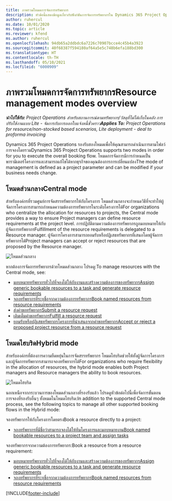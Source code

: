 ```yaml
---
title: ภาพรวมโหมดการจัดการทรัพยากร
description: หัวข้อนี้แสดงข้อมูลเกี่ยวกับฟังก์ชันการจัดการทรัพยากรใน Dynamics 365 Project Operations
author: ruhercul
ms.date: 10/01/2020
ms.topic: article
ms.reviewer: kfend
ms.author: ruhercul
ms.openlocfilehash: 94db65a2ddbdc6a7226c70907bcce4c45b4a3923
ms.sourcegitcommit: 40f68387f594180af64a5e5c748b6efa188bd300
ms.translationtype: HT
ms.contentlocale: th-TH
ms.lasthandoff: 05/10/2021
ms.locfileid: "6000909"
---
```

# <a name="resource-management-modes-overview"></a><span data-ttu-id="44e02-103">ภาพรวมโหมดการจัดการทรัพยากร</span><span class="sxs-lookup"><span data-stu-id="44e02-103">Resource management modes overview</span></span>

<span data-ttu-id="44e02-104">_**นำไปใช้กับ:** Project Operations สำหรับสถานการณ์ตามทรัพยากร/วัสดุที่ไม่ได้เก็บในคลัง การปรับใช้งานแบบ Lite - จัดการกับการออกใบแจ้งหนี้ชั่วคราว_</span><span class="sxs-lookup"><span data-stu-id="44e02-104">_**Applies To:** Project Operations for resource/non-stocked based scenarios, Lite deployment - deal to proforma invoicing_</span></span>


<span data-ttu-id="44e02-105">Dynamics 365 Project Operations รองรับสองโหมดเพื่อให้คุณสามารถดำเนินการตามโฟลว์การจองโดยรวม</span><span class="sxs-lookup"><span data-stu-id="44e02-105">Dynamics 365 Project Operations supports two modes in order for you to execute the overall booking flow.</span></span> <span data-ttu-id="44e02-106">โหมดการจัดการมีการกำหนดเป็นพารามิเตอร์โครงการและสามารถแก้ไขได้หากธุรกิจของคุณต้องการการเปลี่ยนแปลง</span><span class="sxs-lookup"><span data-stu-id="44e02-106">The mode of management is defined as a project parameter and can be modified if your business needs change.</span></span>    

## <a name="central-mode"></a><span data-ttu-id="44e02-107">โหมดส่วนกลาง</span><span class="sxs-lookup"><span data-stu-id="44e02-107">Central mode</span></span>
<span data-ttu-id="44e02-108">สำหรับองค์กรที่รวมศูนย์การจัดสรรทรัพยากรให้กับโครงการ โหมดส่วนกลางจะกำหนดวิธีที่จะทำให้ผู้จัดการโครงการสามารถกำหนดความต้องการทรัพยากรในระดับโครงการได้</span><span class="sxs-lookup"><span data-stu-id="44e02-108">For organizations who centralize the allocation for resources to projects, the Central mode provides a way to ensure Project managers can define resource requirements at the project level.</span></span> <span data-ttu-id="44e02-109">การปฏิบัติตามความต้องการทรัพยากรถูกมอบหมายให้กับผู้จัดการทรัพยากร</span><span class="sxs-lookup"><span data-stu-id="44e02-109">Fulfillment of the resource requirements is delegated to a Resource manager.</span></span> <span data-ttu-id="44e02-110">ผู้จัดการโครงการสามารถยอมรับหรือปฏิเสธทรัพยากรที่เสนอโดยผู้จัดการทรัพยากรได้</span><span class="sxs-lookup"><span data-stu-id="44e02-110">Project managers can accept or reject resources that are proposed by the Resource manager.</span></span>

![โหมดส่วนกลาง](./media/resource-management-central.png)

<span data-ttu-id="44e02-112">หากต้องการจัดการทรัพยากรด้วยโหมดส่วนกลาง โปรดดู:</span><span class="sxs-lookup"><span data-stu-id="44e02-112">To manage resources with the Central mode, see:</span></span>

- [<span data-ttu-id="44e02-113">มอบหมายทรัพยากรทั่วไปที่จองได้ให้กับงานและสร้างความต้องการของทรัพยากร</span><span class="sxs-lookup"><span data-stu-id="44e02-113">Assign generic bookable resources to a task and generate resource requirements</span></span>](/dynamics365/project-service/assign-generic-bookable-resource)
- [<span data-ttu-id="44e02-114">จองทรัพยากรที่ระบุชื่อจากความต้องการทรัพยากร</span><span class="sxs-lookup"><span data-stu-id="44e02-114">Book named resources from resource requirements</span></span>](/dynamics365/project-service/book-named-resource)
- [<span data-ttu-id="44e02-115">ส่งคำขอทรัพยากร</span><span class="sxs-lookup"><span data-stu-id="44e02-115">Submit a resource request</span></span>](/dynamics365/project-service/submit-resource-request)
- [<span data-ttu-id="44e02-116">เติมเต็มคำขอทรัพยากร</span><span class="sxs-lookup"><span data-stu-id="44e02-116">Fulfill a resource request</span></span>](/dynamics365/project-service/resource-management-fulfill-requests)
- [<span data-ttu-id="44e02-117">ยอมรับหรือปฏิเสธทรัพยากรโครงการที่นำเสนอจากคำขอทรัพยากร</span><span class="sxs-lookup"><span data-stu-id="44e02-117">Accept or reject a proposed project resource from a resource request</span></span>](/dynamics365/project-service/accept-reject-proposed-resource)

## <a name="hybrid-mode"></a><span data-ttu-id="44e02-118">โหมดไฮบริด</span><span class="sxs-lookup"><span data-stu-id="44e02-118">Hybrid mode</span></span>
<span data-ttu-id="44e02-119">สำหรับองค์กรที่ต้องการความยืดหยุ่นในการจัดสรรทรัพยากร โหมดไฮบริดช่วยให้ทั้งผู้จัดการโครงการและผู้จัดการทรัพยากรสามารถจองทรัพยากรได้</span><span class="sxs-lookup"><span data-stu-id="44e02-119">For organizations who require flexibility in the allocation of resources, the hybrid mode enables both Project managers and Resource managers the ability to book resources.</span></span>

![โหมดไฮบริด](./media/resource-management-hybrid.png)

<span data-ttu-id="44e02-121">นอกเหนือจากกระบวนการของโหมดส่วนกลางที่รองรับแล้ว โปรดดูหัวข้อต่อไปนี้เพื่อจัดการขั้นตอนการจองที่รองรับอื่นๆ ทั้งหมดในโหมดไฮบริด:</span><span class="sxs-lookup"><span data-stu-id="44e02-121">In addition to the supported Central mode process, see the following topics to manage all other supported booking flows in the Hybrid mode:</span></span>

<span data-ttu-id="44e02-122">จองทรัพยากรให้กับโครงการโดยตรง</span><span class="sxs-lookup"><span data-stu-id="44e02-122">Book a resource directly to a project:</span></span>
- [<span data-ttu-id="44e02-123">จองทรัพยากรที่มีชื่อว่าสามารถจองได้ให้ทีมโครงการและมอบหมายงาน</span><span class="sxs-lookup"><span data-stu-id="44e02-123">Book named bookable resources to a project team and assign tasks</span></span>](/dynamics365/project-service/assign-named-bookable-resource)

<span data-ttu-id="44e02-124">จองทรัพยากรจากความต้องการทรัพยากร:</span><span class="sxs-lookup"><span data-stu-id="44e02-124">Book a resource from a resource requirement:</span></span>
- [<span data-ttu-id="44e02-125">มอบหมายทรัพยากรทั่วไปที่จองได้ให้กับงานและสร้างความต้องการของทรัพยากร</span><span class="sxs-lookup"><span data-stu-id="44e02-125">Assign generic bookable resources to a task and generate resource requirements</span></span>](/dynamics365/project-service/assign-generic-bookable-resource)
- [<span data-ttu-id="44e02-126">จองทรัพยากรที่ระบุชื่อจากความต้องการทรัพยากร</span><span class="sxs-lookup"><span data-stu-id="44e02-126">Book named resources from resource requirements</span></span>](/dynamics365/project-service/book-named-resource)


[!INCLUDE[footer-include](../includes/footer-banner.md)]